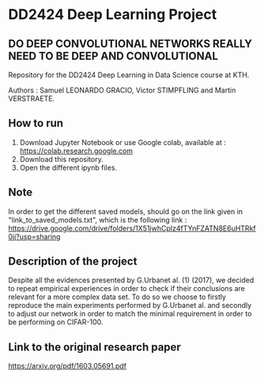 # DD2424 Deep Learning Project

## DO DEEP CONVOLUTIONAL NETWORKS REALLY NEED TO BE DEEP AND CONVOLUTIONAL
Repository for the DD2424 Deep Learning in Data Science course at KTH. 

Authors : Samuel LEONARDO GRACIO, Victor STIMPFLING and Martin VERSTRAETE.

## How to run

1. Download Jupyter Notebook or use Google colab, available at : https://colab.research.google.com 
2. Download this repository.
3. Open the different ipynb files.

## Note
 
In order to get the different saved models, should go on the link given in "link_to_saved_models.txt", which is the following link : https://drive.google.com/drive/folders/1X51jwhCpIz4fTYnFZATN8E6uHTRkf0jj?usp=sharing

## Description of the project 

Despite all the evidences presented by G.Urbanet al.  (1) (2017), we decided to repeat empirical experiences in order to check if their conclusions are relevant for a more complex data set.  To do so we choose to firstly reproduce the main experiments performed by G.Urbanet al. and secondly to adjust our network in order to match the minimal requirement in order to be performing on CIFAR-100. 

## Link to the original research paper

https://arxiv.org/pdf/1603.05691.pdf
